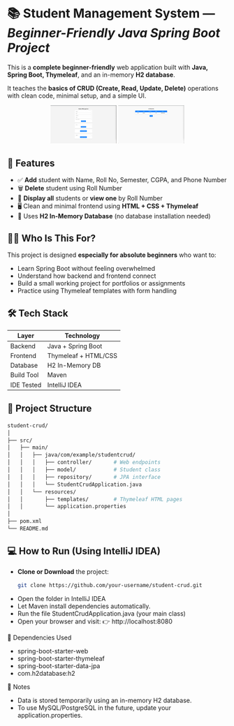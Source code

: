 # 📚 Student Management System — *Beginner-Friendly Java Spring Boot Project*

This is a **complete beginner-friendly** web application built with **Java, Spring Boot, Thymeleaf**, and an in-memory **H2 database**.

It teaches the **basics of CRUD (Create, Read, Update, Delete)** operations with clean code, minimal setup, and a simple UI.

<p align="center">
  <img src="images/home.png" width="30%" alt="Home screen"/>
  <img src="images/studentList.png" width="30%" alt="Student List"/>
</p>

## 🚀 Features

- ✅ **Add** student with Name, Roll No, Semester, CGPA, and Phone Number  
- 🗑️ **Delete** student using Roll Number  
- 👀 **Display all** students or **view one** by Roll Number  
- 🖥️ Clean and minimal frontend using **HTML + CSS + Thymeleaf**  
- 🧠 Uses **H2 In-Memory Database** (no database installation needed)


## 🧑‍🎓 Who Is This For?

This project is designed **especially for absolute beginners** who want to:
- Learn Spring Boot without feeling overwhelmed
- Understand how backend and frontend connect
- Build a small working project for portfolios or assignments
- Practice using Thymeleaf templates with form handling


## 🛠️ Tech Stack

| Layer        | Technology           |
|--------------|----------------------|
| Backend      | Java + Spring Boot   |
| Frontend     | Thymeleaf + HTML/CSS |
| Database     | H2 In-Memory DB      |
| Build Tool   | Maven                |
| IDE Tested   | IntelliJ IDEA        |

## 📂 Project Structure
   ```bash
student-crud/
│
├── src/
│   ├── main/
│   │   ├── java/com/example/studentcrud/
│   │   │   ├── controller/       # Web endpoints
│   │   │   ├── model/            # Student class
│   │   │   ├── repository/       # JPA interface
│   │   │   └── StudentCrudApplication.java
│   │   └── resources/
│   │       ├── templates/        # Thymeleaf HTML pages
│   │       └── application.properties
│
├── pom.xml
└── README.md
```

## 💻 How to Run (Using IntelliJ IDEA)

- **Clone or Download** the project:
   ```bash
   git clone https://github.com/your-username/student-crud.git

- Open the folder in IntelliJ IDEA
- Let Maven install dependencies automatically.
- Run the file StudentCrudApplication.java (your main class)
- Open your browser and visit:
👉 http://localhost:8080

🧪 Dependencies Used
- spring-boot-starter-web
- spring-boot-starter-thymeleaf
- spring-boot-starter-data-jpa
- com.h2database:h2


📌 Notes
- Data is stored temporarily using an in-memory H2 database.
- To use MySQL/PostgreSQL in the future, update your application.properties.

